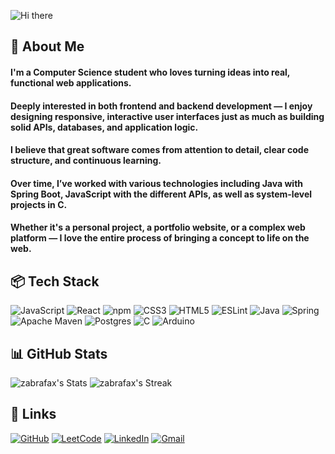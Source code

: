![Hi there](./assets/header8.gif)

<!-- About me -->
## 🦄 About Me

#### I'm a Computer Science student who loves turning ideas into real, functional web applications.</h4>
#### Deeply interested in both frontend and backend development — I enjoy designing responsive, interactive user interfaces just as much as building solid APIs, databases, and application logic.
#### I believe that great software comes from attention to detail, clear code structure, and continuous learning.  
#### Over time, I’ve worked with various technologies including Java with Spring Boot, JavaScript with the different APIs, as well as system-level projects in C.
#### Whether it's a personal project, a portfolio website, or a complex web platform — I love the entire process of bringing a concept to life on the web.


<!-- Tech stack -->
## 📦 Tech Stack

![JavaScript](https://img.shields.io/badge/JavaScript-F7DF1E?logo=javascript&logoColor=black)
![React](https://img.shields.io/badge/react-%2320232a.svg?logo=react&logoColor=%2361DAFB)
![npm](https://img.shields.io/badge/npm-CB3837?logo=npm&logoColor=white)
![CSS3](https://img.shields.io/badge/css3-%231572B6.svg?logo=css3&logoColor=white)
![HTML5](https://img.shields.io/badge/html5-%23E34F26.svg?logo=html5&logoColor=white)
![ESLint](https://img.shields.io/badge/ESLint-4B32C3?logo=eslint&logoColor=white)
![Java](https://img.shields.io/badge/Java-007396?style=flat&logo=openjdk&logoColor=white)
![Spring](https://img.shields.io/badge/spring-%236DB33F.svg?logo=spring&logoColor=white)
![Apache Maven](https://img.shields.io/badge/Apache%20Maven-C71A36?logo=Apache%20Maven&logoColor=white)
![Postgres](https://img.shields.io/badge/postgres-%23316192.svg?logo=postgresql&logoColor=white)
![C](https://img.shields.io/badge/c-%2300599C.svg?logo=c&logoColor=white)
![Arduino](https://img.shields.io/badge/-Arduino-00979D?logo=Arduino&logoColor=white)


<!-- GitHub stats -->
## 📊 GitHub Stats

![zabrafax's Stats](https://github-readme-stats.vercel.app/api?username=zabrafax&theme=shades-of-purple&show_icons=true&hide_border=true&count_private=true) 
![zabrafax's Streak](https://github-readme-streak-stats.herokuapp.com/?user=zabrafax&theme=shades-of-purple&hide_border=true)



<!-- Links -->
## 🔗 Links

[![GitHub](https://img.shields.io/badge/GitHub-000?logo=github&logoColor=white)](https://github.com/Zabrafax)
[![LeetCode](https://img.shields.io/badge/LeetCode-FFA116?logo=leetcode&logoColor=white)](https://leetcode.com/zabrafax/)
[![LinkedIn](https://img.shields.io/badge/LinkedIn-0A66C2?logo=linkedin&logoColor=white)](https://www.linkedin.com/in/aliaksandr-semutsenka/)
[![Gmail](https://img.shields.io/badge/Gmail-D14836?logo=gmail&logoColor=white)](mailto:semutenko182@gmail.com)

<!--
**Zabrafax/Zabrafax** is a ✨ _special_ ✨ repository because its `README.md` (this file) appears on your GitHub profile.

Here are some ideas to get you started:

- 🔭 I’m currently working on ...
- 🌱 I’m currently learning ...
- 👯 I’m looking to collaborate on ...
- 🤔 I’m looking for help with ...
- 💬 Ask me about ...
- 📫 How to reach me: ...
- 😄 Pronouns: ...
- ⚡ Fun fact: ...
-->
